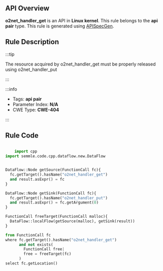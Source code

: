 ---
---


## API Overview
**o2net_handler_get** is an API in **Linux kernel**. This rule belongs to the **api pair** type. This rule is generated using [APISpecGen](../../tools/APISpecGen).
## Rule Description

:::tip

The resource acquired by o2net_handler_get must be properly released using o2net_handler_put

:::

:::info

- Tags: **api pair**
- Parameter Index: **N/A**
- CWE Type: **CWE-404**

:::

## Rule Code
```python

    import cpp
import semmle.code.cpp.dataflow.new.DataFlow


DataFlow::Node getSource(FunctionCall fc){
  fc.getTarget().hasName("o2net_handler_get")
  and result.asExpr() = fc
}

DataFlow::Node getSink(FunctionCall fc){
  fc.getTarget().hasName("o2net_handler_put")
  and result.asExpr() = fc.getArgument(0)
}

FunctionCall freeTarget(FunctionCall malloc){
  DataFlow::localFlow(getSource(malloc), getSink(result))
}

from FunctionCall fc
where fc.getTarget().hasName("o2net_handler_get")
      and not exists(
        FunctionCall free| 
        free = freeTarget(fc)
      )
select fc.getLocation()

    
```